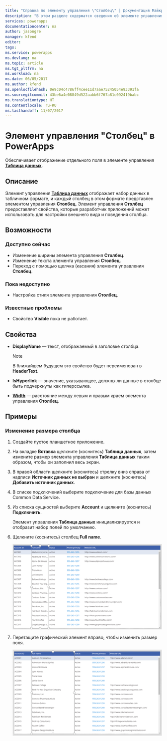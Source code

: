 ```yaml
---
title: "Справка по элементу управления \"Столбец\" | Документация Майкрософт"
description: "В этом разделе содержатся сведения об элементе управления \"Столбец\" в Microsoft PowerApps."
services: powerapps
documentationcenter: na
author: jasongre
manager: kfend
editor: 
tags: 
ms.service: powerapps
ms.devlang: na
ms.topic: article
ms.tgt_pltfrm: na
ms.workload: na
ms.date: 06/05/2017
ms.author: kfend
ms.openlocfilehash: 0e9c04c4786ff4cee11d7aae75245054e93391fa
ms.sourcegitcommit: 43be6a4e08849d522aabb6f767a81c092419babc
ms.translationtype: HT
ms.contentlocale: ru-RU
ms.lasthandoff: 11/07/2017
---
```

# <a name="column-control-in-powerapps"></a>Элемент управления "Столбец" в PowerApps
Обеспечивает отображение отдельного поля в элементе управления [**Таблица данных**](control-data-table.md).

## <a name="description"></a>Описание
Элемент управления [**Таблица данных**](control-data-table.md) отображает набор данных в табличном формате, и каждый столбец в этом формате представлен элементом управления **Столбец**. Элемент управления **Столбец** предоставляет свойства, которые разработчик приложений может использовать для настройки внешнего вида и поведения столбца.

## <a name="capabilities"></a>Возможности
### <a name="now-available"></a>Доступно сейчас
* Изменение ширины элемента управления **Столбец**.
* Изменение текста элемента управления **Столбец**.
* Переход с помощью щелчка (касания) элемента управления **Столбец**.

### <a name="not-yet-available"></a>Пока недоступно
* Настройка стиля элемента управления **Столбец**.

### <a name="known-issues"></a>Известные проблемы
* Свойство **Visible** пока не работает.

## <a name="properties"></a>Свойства
* **DisplayName** — текст, отображаемый в заголовке столбца.
  
  > [!NOTE]
  > В ближайшем будущем это свойство будет переименован в **HeaderText**.
  > 
  > 
* **IsHyperlink** — значение, указывающее, должны ли данные в столбце быть подчеркнуты как гиперссылка.
* [**Width**](properties-size-location.md) — расстояние между левым и правым краем элемента управления **Столбец**.

## <a name="examples"></a>Примеры
### <a name="resize-a-column"></a>Изменение размера столбца
1. Создайте пустое планшетное приложение.
2. На вкладке **Вставка** щелкните (коснитесь) **Таблица данных**, затем измените размер элемента управления **Таблица данных** таким образом, чтобы он заполнил весь экран.
3. В правой области щелкните (коснитесь) стрелку вниз справа от надписи **Источник данных не выбран** и щелкните (коснитесь) **Добавить источник данных**.
4. В списке подключений выберите подключение для базы данных Common Data Service.
5. Из списка сущностей выберите **Account** и щелкните (коснитесь) **Подключить**.
   
    Элемент управления **Таблица данных** инициализируется и отобразит набор полей по умолчанию.
6. Щелкните (коснитесь) столбец **Full name**.
   
    ![Выбранный элемент управления "Столбец"](./media/control-column/pre-resize-column.png)
7. Перетащите графический элемент вправо, чтобы изменить размер поля.
   
    ![Размер элемента управления "Столбец" изменен](./media/control-column/post-resize-column.png)

